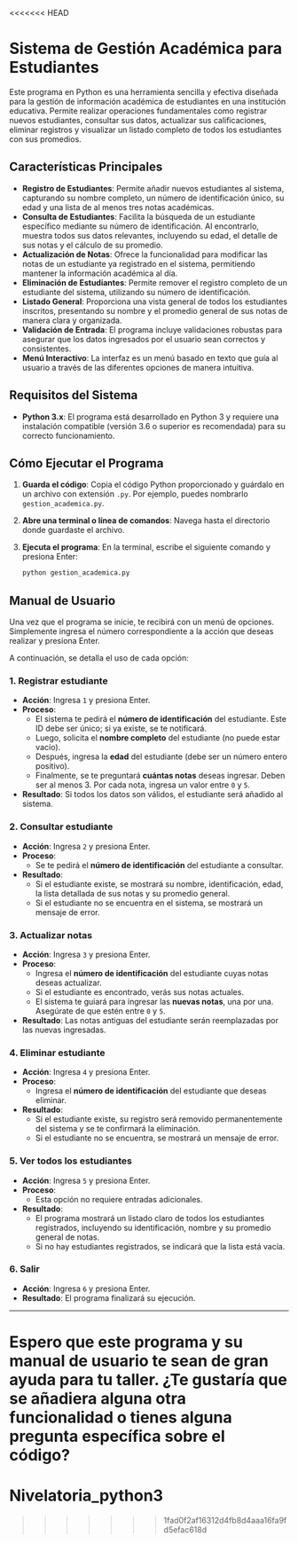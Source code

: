 <<<<<<< HEAD
# Sistema de Gestión Académica para Estudiantes

Este programa en Python es una herramienta sencilla y efectiva diseñada para la gestión de información académica de estudiantes en una institución educativa. Permite realizar operaciones fundamentales como registrar nuevos estudiantes, consultar sus datos, actualizar sus calificaciones, eliminar registros y visualizar un listado completo de todos los estudiantes con sus promedios.

## Características Principales

* **Registro de Estudiantes**: Permite añadir nuevos estudiantes al sistema, capturando su nombre completo, un número de identificación único, su edad y una lista de al menos tres notas académicas.
* **Consulta de Estudiantes**: Facilita la búsqueda de un estudiante específico mediante su número de identificación. Al encontrarlo, muestra todos sus datos relevantes, incluyendo su edad, el detalle de sus notas y el cálculo de su promedio.
* **Actualización de Notas**: Ofrece la funcionalidad para modificar las notas de un estudiante ya registrado en el sistema, permitiendo mantener la información académica al día.
* **Eliminación de Estudiantes**: Permite remover el registro completo de un estudiante del sistema, utilizando su número de identificación.
* **Listado General**: Proporciona una vista general de todos los estudiantes inscritos, presentando su nombre y el promedio general de sus notas de manera clara y organizada.
* **Validación de Entrada**: El programa incluye validaciones robustas para asegurar que los datos ingresados por el usuario sean correctos y consistentes.
* **Menú Interactivo**: La interfaz es un menú basado en texto que guía al usuario a través de las diferentes opciones de manera intuitiva.

## Requisitos del Sistema

* **Python 3.x**: El programa está desarrollado en Python 3 y requiere una instalación compatible (versión 3.6 o superior es recomendada) para su correcto funcionamiento.

## Cómo Ejecutar el Programa

1.  **Guarda el código**: Copia el código Python proporcionado y guárdalo en un archivo con extensión `.py`. Por ejemplo, puedes nombrarlo `gestion_academica.py`.
2.  **Abre una terminal o línea de comandos**: Navega hasta el directorio donde guardaste el archivo.
3.  **Ejecuta el programa**: En la terminal, escribe el siguiente comando y presiona Enter:

    ```bash
    python gestion_academica.py
    ```

## Manual de Usuario

Una vez que el programa se inicie, te recibirá con un menú de opciones. Simplemente ingresa el número correspondiente a la acción que deseas realizar y presiona Enter.

A continuación, se detalla el uso de cada opción:

### 1. Registrar estudiante

* **Acción**: Ingresa `1` y presiona Enter.
* **Proceso**:
    * El sistema te pedirá el **número de identificación** del estudiante. Este ID debe ser único; si ya existe, se te notificará.
    * Luego, solicita el **nombre completo** del estudiante (no puede estar vacío).
    * Después, ingresa la **edad** del estudiante (debe ser un número entero positivo).
    * Finalmente, se te preguntará **cuántas notas** deseas ingresar. Deben ser al menos 3. Por cada nota, ingresa un valor entre `0` y `5`.
* **Resultado**: Si todos los datos son válidos, el estudiante será añadido al sistema.

### 2. Consultar estudiante

* **Acción**: Ingresa `2` y presiona Enter.
* **Proceso**:
    * Se te pedirá el **número de identificación** del estudiante a consultar.
* **Resultado**:
    * Si el estudiante existe, se mostrará su nombre, identificación, edad, la lista detallada de sus notas y su promedio general.
    * Si el estudiante no se encuentra en el sistema, se mostrará un mensaje de error.

### 3. Actualizar notas

* **Acción**: Ingresa `3` y presiona Enter.
* **Proceso**:
    * Ingresa el **número de identificación** del estudiante cuyas notas deseas actualizar.
    * Si el estudiante es encontrado, verás sus notas actuales.
    * El sistema te guiará para ingresar las **nuevas notas**, una por una. Asegúrate de que estén entre `0` y `5`.
* **Resultado**: Las notas antiguas del estudiante serán reemplazadas por las nuevas ingresadas.

### 4. Eliminar estudiante

* **Acción**: Ingresa `4` y presiona Enter.
* **Proceso**:
    * Ingresa el **número de identificación** del estudiante que deseas eliminar.
* **Resultado**:
    * Si el estudiante existe, su registro será removido permanentemente del sistema y se te confirmará la eliminación.
    * Si el estudiante no se encuentra, se mostrará un mensaje de error.

### 5. Ver todos los estudiantes

* **Acción**: Ingresa `5` y presiona Enter.
* **Proceso**:
    * Esta opción no requiere entradas adicionales.
* **Resultado**:
    * El programa mostrará un listado claro de todos los estudiantes registrados, incluyendo su identificación, nombre y su promedio general de notas.
    * Si no hay estudiantes registrados, se indicará que la lista está vacía.

### 6. Salir

* **Acción**: Ingresa `6` y presiona Enter.
* **Resultado**: El programa finalizará su ejecución.

---
Espero que este programa y su manual de usuario te sean de gran ayuda para tu taller. ¿Te gustaría que se añadiera alguna otra funcionalidad o tienes alguna pregunta específica sobre el código?
=======
# Nivelatoria_python3
>>>>>>> 1fad0f2af16312d4fb8d4aaa16fa9fd5efac618d
